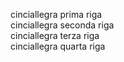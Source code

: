 cinciallegra prima riga\
cinciallegra seconda riga\
cinciallegra terza riga\
cinciallegra quarta riga
